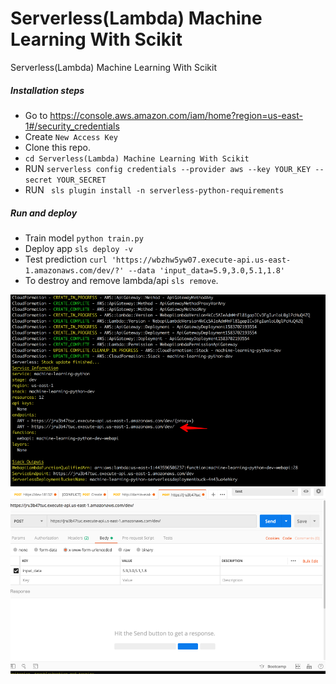 # Serverless(Lambda) Machine Learning With Scikit
Serverless(Lambda) Machine Learning With Scikit

##### Installation steps
* Go to https://console.aws.amazon.com/iam/home?region=us-east-1#/security_credentials
* Create `New Access Key`
* Clone this repo.
* `cd Serverless(Lambda) Machine Learning With Scikit`
* RUN `serverless config credentials --provider aws --key YOUR_KEY --secret YOUR_SECRET`
* RUN ` sls plugin install -n serverless-python-requirements` 

##### Run and deploy
* Train model `python train.py`
* Deploy app `sls deploy -v`
* Test prediction `curl 'https://wbzhw5yw07.execute-api.us-east-1.amazonaws.com/dev/?' --data 'input_data=5.9,3.0,5.1,1.8'`
* To destroy and remove lambda/api `sls remove`.

![Serverless Machine Learning AWS Lambda With Scikit ](resources/1.png "Serverless Machine Learning AWS Lambda With Scikit")
![Serverless Machine Learning AWS Lambda With Scikit ](resources/2.png "Serverless Machine Learning AWS Lambda With Scikit")
